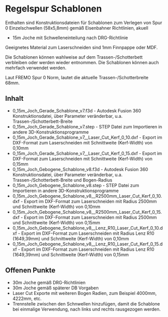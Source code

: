 # Regelspur Schablonen

Enthalten sind Konstruktionsdateien für Schablonen zum Verlegen von Spur 0 Einzelschwellen (58x5,8mm) gemäß Eisenbahner Richtlinien, akuell

- 15m Joche mit Schwelleneinteilung nach DRG-Richtlinie

Geeignetes Material zum Laserschneiden sind 1mm Finnpappe oder MDF.

Die Schablonen können wahlweise auf dem Trassen-/Schotterbett verbleiben oder werden wieder entnommen. Die Schablonen können auch mehrfach verwendet werden. 

Laut FREMO Spur 0 Norm, lautet die aktuelle Trassen-/Schotterbreite 68mm.

## Inhalt

- 0_15m_Joch_Gerade_Schablone_v7.f3d - Autodesk Fusion 360 Konstruktionsdatei, über Parameter veränderbar, u.a. Trassen-/Schotterbett-Breite
- 0_15m_Joch_Gerade_Schablone_v7.step - STEP Datei zum Importieren in andere 3D-Konstruktionsprogramme
- 0_15m_Joch_Gerade_Schablone_v7__Laser_Cut_Kerf_0_10.dxf - Export im DXF-Format zum Laserschneiden mit Schnittweite (Kerf-Width) von 0,10mm
- 0_15m_Joch_Gerade_Schablone_v7__Laser_Cut_Kerf_0_15.dxf - Export im DXF-Format zum Laserschneiden mit Schnittweite (Kerf-Width) von 0,15mm
- 0_15m_Joch_Gebogene_Schablone_v8.f3d - Autodesk Fusion 360 Konstruktionsdatei, über Parameter veränderbar, u.a. Trassen-/Schotterbett-Breite und Bogen-Radius
- 0_15m_Joch_Gebogene_Schablone_v8.step - STEP Datei zum Importieren in andere 3D-Konstruktionsprogramme
- 0_15m_Joch_Gebogene_Schablone_v8__R2500mm_Laser_Cut_Kerf_0_10.dxf - Export im DXF-Format zum Laserschneiden mit Radius 2500mm und Schnittweite (Kerf-Width) von 0,10mm
- 0_15m_Joch_Gebogene_Schablone_v8__R2500mm_Laser_Cut_Kerf_0_15.dxf - Export im DXF-Format zum Laserschneiden mit Radius 2500mm und Schnittweite (Kerf-Width) von 0,15mm
- 0_15m_Joch_Gebogene_Schablone_v8__Lenz_R10_Laser_Cut_Kerf_0_10.dxf - Export im DXF-Format zum Laserschneiden mit Radius Lenz R10 (1649,39mm) und Schnittweite (Kerf-Width) von 0,10mm
- 0_15m_Joch_Gebogene_Schablone_v8__Lenz_R10_Laser_Cut_Kerf_0_15.dxf - Export im DXF-Format zum Laserschneiden mit Radius Lenz R10 (1649,39mm) und Schnittweite (Kerf-Width) von 0,15mm

## Offenen Punkte

- 30m Joche gemäß DRG-Richtlinien
- 30m Joche gemäß späterer DB Vorgaben
- Laser Cut Exporte mit weiteren Bogen Radien, zum Beispiel 4000mm, 4222mm, etc.
- Trennstelle zwischen den Schnwellen hinzufügen, damit die Schablone bei einmalige Verwendung, nach links und rechts rausgezogen werden.